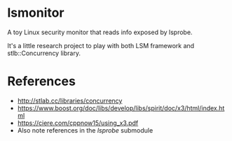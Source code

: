 # lsmonitor
A toy Linux security monitor that reads info exposed by lsprobe.

It's a little research project to play with both LSM framework and stlb::Concurrency library.

# References
- http://stlab.cc/libraries/concurrency
- https://www.boost.org/doc/libs/develop/libs/spirit/doc/x3/html/index.html
- https://ciere.com/cppnow15/using_x3.pdf
- Also note references in the *lsprobe* submodule
